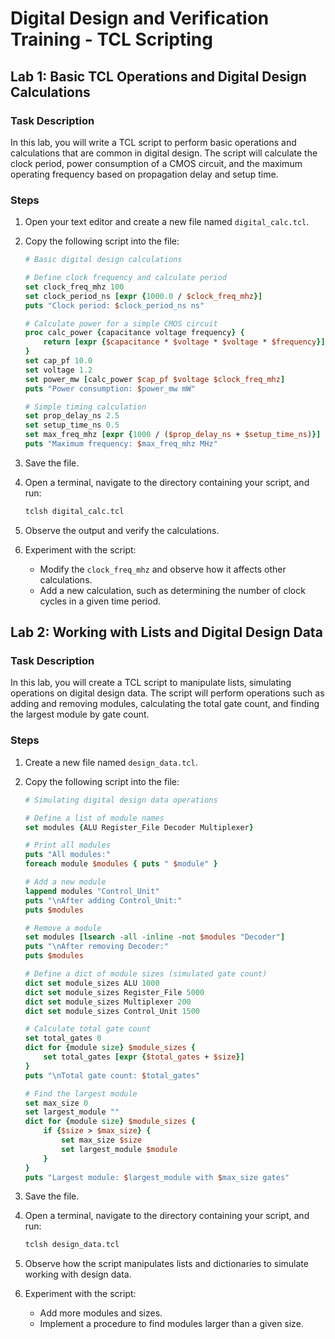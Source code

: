 # Digital Design and Verification Training - TCL Scripting


## Lab 1: Basic TCL Operations and Digital Design Calculations

### Task Description
In this lab, you will write a TCL script to perform basic operations and calculations that are common in digital design. The script will calculate the clock period, power consumption of a CMOS circuit, and the maximum operating frequency based on propagation delay and setup time.

### Steps
1. Open your text editor and create a new file named `digital_calc.tcl`.
2. Copy the following script into the file:

    ```tcl
    # Basic digital design calculations

    # Define clock frequency and calculate period
    set clock_freq_mhz 100
    set clock_period_ns [expr {1000.0 / $clock_freq_mhz}]
    puts "Clock period: $clock_period_ns ns"

    # Calculate power for a simple CMOS circuit
    proc calc_power {capacitance voltage frequency} {
        return [expr {$capacitance * $voltage * $voltage * $frequency}]
    }
    set cap_pf 10.0
    set voltage 1.2
    set power_mw [calc_power $cap_pf $voltage $clock_freq_mhz]
    puts "Power consumption: $power_mw mW"

    # Simple timing calculation
    set prop_delay_ns 2.5
    set setup_time_ns 0.5
    set max_freq_mhz [expr {1000 / ($prop_delay_ns + $setup_time_ns)}]
    puts "Maximum frequency: $max_freq_mhz MHz"
    ```

3. Save the file.
4. Open a terminal, navigate to the directory containing your script, and run:
    ```sh
    tclsh digital_calc.tcl
    ```
5. Observe the output and verify the calculations.
6. Experiment with the script:
    - Modify the `clock_freq_mhz` and observe how it affects other calculations.
    - Add a new calculation, such as determining the number of clock cycles in a given time period.


## Lab 2: Working with Lists and Digital Design Data

### Task Description
In this lab, you will create a TCL script to manipulate lists, simulating operations on digital design data. The script will perform operations such as adding and removing modules, calculating the total gate count, and finding the largest module by gate count.

### Steps
1. Create a new file named `design_data.tcl`.
2. Copy the following script into the file:

    ```tcl
    # Simulating digital design data operations

    # Define a list of module names
    set modules {ALU Register_File Decoder Multiplexer}

    # Print all modules
    puts "All modules:"
    foreach module $modules { puts " $module" }

    # Add a new module
    lappend modules "Control_Unit"
    puts "\nAfter adding Control_Unit:"
    puts $modules

    # Remove a module
    set modules [lsearch -all -inline -not $modules "Decoder"]
    puts "\nAfter removing Decoder:"
    puts $modules

    # Define a dict of module sizes (simulated gate count)
    dict set module_sizes ALU 1000
    dict set module_sizes Register_File 5000
    dict set module_sizes Multiplexer 200
    dict set module_sizes Control_Unit 1500

    # Calculate total gate count
    set total_gates 0
    dict for {module size} $module_sizes {
        set total_gates [expr {$total_gates + $size}]
    }
    puts "\nTotal gate count: $total_gates"

    # Find the largest module
    set max_size 0
    set largest_module ""
    dict for {module size} $module_sizes {
        if {$size > $max_size} {
            set max_size $size
            set largest_module $module
        }
    }
    puts "Largest module: $largest_module with $max_size gates"
    ```

3. Save the file.
4. Open a terminal, navigate to the directory containing your script, and run:
    ```sh
    tclsh design_data.tcl
    ```
5. Observe how the script manipulates lists and dictionaries to simulate working with design data.
6. Experiment with the script:
    - Add more modules and sizes.
    - Implement a procedure to find modules larger than a given size.

